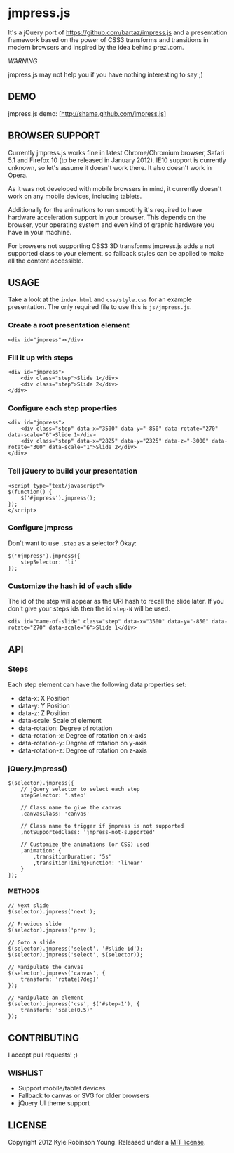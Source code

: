 # jmpress.js

It's a jQuery port of https://github.com/bartaz/impress.js and a presentation 
framework based on the power of CSS3 transforms and transitions in modern 
browsers and inspired by the idea behind prezi.com.

*WARNING*

jmpress.js may not help you if you have nothing interesting to say ;)

## DEMO

jmpress.js demo: [http://shama.github.com/jmpress.js]

## BROWSER SUPPORT

Currently jmpress.js works fine in latest Chrome/Chromium browser, Safari 5.1 and Firefox 10
(to be released in January 2012). IE10 support is currently unknown, so let's assume it doesn't
work there. It also doesn't work in Opera.

As it was not developed with mobile browsers in mind, it currently doesn't work on 
any mobile devices, including tablets.

Additionally for the animations to run smoothly it's required to have hardware
acceleration support in your browser. This depends on the browser, your operating
system and even kind of graphic hardware you have in your machine.

For browsers not supporting CSS3 3D transforms jmpress.js adds a not supported 
class to your element, so fallback styles can be applied to make all the content 
accessible.

## USAGE

Take a look at the `index.html` and `css/style.css` for an example presentation. 
The only required file to use this is `js/jmpress.js`.

### Create a root presentation element

    <div id="jmpress"></div>

### Fill it up with steps

    <div id="jmpress">
        <div class="step">Slide 1</div>
        <div class="step">Slide 2</div>
    </div>

### Configure each step properties

    <div id="jmpress">
        <div class="step" data-x="3500" data-y="-850" data-rotate="270" data-scale="6">Slide 1</div>
        <div class="step" data-x="2825" data-y="2325" data-z="-3000" data-rotate="300" data-scale="1">Slide 2</div>
    </div>

### Tell jQuery to build your presentation

    <script type="text/javascript">
    $(function() {
        $('#jmpress').jmpress();
    });
    </script>

### Configure jmpress

Don't want to use `.step` as a selector? Okay:

    $('#jmpress').jmpress({
        stepSelector: 'li'
    });

### Customize the hash id of each slide

The id of the step will appear as the URI hash to recall the slide later. If you 
don't give your steps ids then the id `step-N` will be used.

    <div id="name-of-slide" class="step" data-x="3500" data-y="-850" data-rotate="270" data-scale="6">Slide 1</div>

## API

### Steps

Each step element can have the following data properties set:

* data-x: X Position
* data-y: Y Position
* data-z: Z Position
* data-scale: Scale of element
* data-rotation: Degree of rotation
* data-rotation-x: Degree of rotation on x-axis
* data-rotation-y: Degree of rotation on y-axis
* data-rotation-z: Degree of rotation on z-axis

### jQuery.jmpress()

    $(selector).jmpress({
        // jQuery selector to select each step
        stepSelector: '.step'

        // Class name to give the canvas
		,canvasClass: 'canvas'

        // Class name to trigger if jmpress is not supported
		,notSupportedClass: 'jmpress-not-supported'

        // Customize the animations (or CSS) used
        ,animation: {
			,transitionDuration: '5s'
			,transitionTimingFunction: 'linear'
		}
    });

#### METHODS

    // Next slide
    $(selector).jmpress('next');

    // Previous slide
    $(selector).jmpress('prev');

    // Goto a slide
    $(selector).jmpress('select', '#slide-id');
    $(selector).jmpress('select', $(selector));

    // Manipulate the canvas
    $(selector).jmpress('canvas', {
        transform: 'rotate(7deg)'
    });

    // Manipulate an element
    $(selector).jmpress('css', $('#step-1'), {
        transform: 'scale(0.5)'
    });

## CONTRIBUTING

I accept pull requests! ;)

### WISHLIST

* Support mobile/tablet devices
* Fallback to canvas or SVG for older browsers
* jQuery UI theme support

## LICENSE

Copyright 2012 Kyle Robinson Young. Released under a [MIT license](http://www.opensource.org/licenses/mit-license.php).